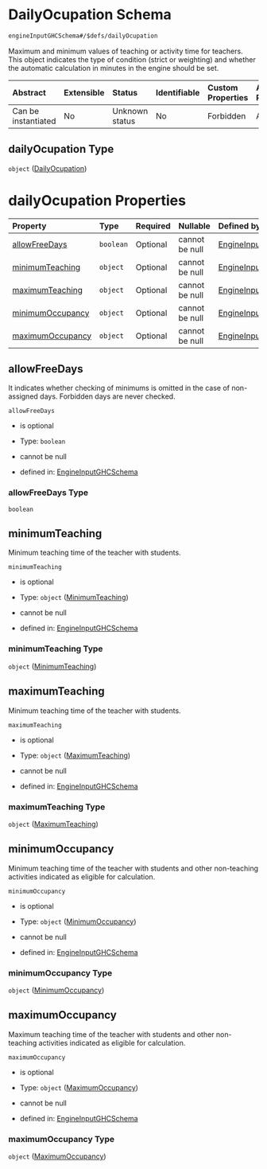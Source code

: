 # DailyOcupation Schema

```txt
engineInputGHCSchema#/$defs/dailyOcupation
```

Maximum and minimum values of teaching or activity time for teachers. This object indicates the type of condition (strict or weighting) and whether the automatic calculation in minutes in the engine should be set.

| Abstract            | Extensible | Status         | Identifiable | Custom Properties | Additional Properties | Access Restrictions | Defined In                                                        |
| :------------------ | :--------- | :------------- | :----------- | :---------------- | :-------------------- | :------------------ | :---------------------------------------------------------------- |
| Can be instantiated | No         | Unknown status | No           | Forbidden         | Allowed               | none                | [ghc.schema.json*](../out/ghc.schema.json "open original schema") |

## dailyOcupation Type

`object` ([DailyOcupation](ghc-defs-dailyocupation.md))

# dailyOcupation Properties

| Property                              | Type      | Required | Nullable       | Defined by                                                                                                                                              |
| :------------------------------------ | :-------- | :------- | :------------- | :------------------------------------------------------------------------------------------------------------------------------------------------------ |
| [allowFreeDays](#allowfreedays)       | `boolean` | Optional | cannot be null | [EngineInputGHCSchema](ghc-defs-dailyocupation-properties-allowfreedays.md "engineInputGHCSchema#/$defs/dailyOcupation/properties/allowFreeDays")       |
| [minimumTeaching](#minimumteaching)   | `object`  | Optional | cannot be null | [EngineInputGHCSchema](ghc-defs-dailyocupation-properties-minimumteaching.md "engineInputGHCSchema#/$defs/dailyOcupation/properties/minimumTeaching")   |
| [maximumTeaching](#maximumteaching)   | `object`  | Optional | cannot be null | [EngineInputGHCSchema](ghc-defs-dailyocupation-properties-maximumteaching.md "engineInputGHCSchema#/$defs/dailyOcupation/properties/maximumTeaching")   |
| [minimumOccupancy](#minimumoccupancy) | `object`  | Optional | cannot be null | [EngineInputGHCSchema](ghc-defs-dailyocupation-properties-minimumoccupancy.md "engineInputGHCSchema#/$defs/dailyOcupation/properties/minimumOccupancy") |
| [maximumOccupancy](#maximumoccupancy) | `object`  | Optional | cannot be null | [EngineInputGHCSchema](ghc-defs-dailyocupation-properties-maximumoccupancy.md "engineInputGHCSchema#/$defs/dailyOcupation/properties/maximumOccupancy") |

## allowFreeDays

It indicates whether checking of minimums is omitted in the case of non-assigned days. Forbidden days are never checked.

`allowFreeDays`

*   is optional

*   Type: `boolean`

*   cannot be null

*   defined in: [EngineInputGHCSchema](ghc-defs-dailyocupation-properties-allowfreedays.md "engineInputGHCSchema#/$defs/dailyOcupation/properties/allowFreeDays")

### allowFreeDays Type

`boolean`

## minimumTeaching

Minimum teaching time of the teacher with students.

`minimumTeaching`

*   is optional

*   Type: `object` ([MinimumTeaching](ghc-defs-dailyocupation-properties-minimumteaching.md))

*   cannot be null

*   defined in: [EngineInputGHCSchema](ghc-defs-dailyocupation-properties-minimumteaching.md "engineInputGHCSchema#/$defs/dailyOcupation/properties/minimumTeaching")

### minimumTeaching Type

`object` ([MinimumTeaching](ghc-defs-dailyocupation-properties-minimumteaching.md))

## maximumTeaching

Minimum teaching time of the teacher with students.

`maximumTeaching`

*   is optional

*   Type: `object` ([MaximumTeaching](ghc-defs-dailyocupation-properties-maximumteaching.md))

*   cannot be null

*   defined in: [EngineInputGHCSchema](ghc-defs-dailyocupation-properties-maximumteaching.md "engineInputGHCSchema#/$defs/dailyOcupation/properties/maximumTeaching")

### maximumTeaching Type

`object` ([MaximumTeaching](ghc-defs-dailyocupation-properties-maximumteaching.md))

## minimumOccupancy

Minimum teaching time of the teacher with students and other non-teaching activities indicated as eligible for calculation.

`minimumOccupancy`

*   is optional

*   Type: `object` ([MinimumOccupancy](ghc-defs-dailyocupation-properties-minimumoccupancy.md))

*   cannot be null

*   defined in: [EngineInputGHCSchema](ghc-defs-dailyocupation-properties-minimumoccupancy.md "engineInputGHCSchema#/$defs/dailyOcupation/properties/minimumOccupancy")

### minimumOccupancy Type

`object` ([MinimumOccupancy](ghc-defs-dailyocupation-properties-minimumoccupancy.md))

## maximumOccupancy

Maximum teaching time of the teacher with students and other non-teaching activities indicated as eligible for calculation.

`maximumOccupancy`

*   is optional

*   Type: `object` ([MaximumOccupancy](ghc-defs-dailyocupation-properties-maximumoccupancy.md))

*   cannot be null

*   defined in: [EngineInputGHCSchema](ghc-defs-dailyocupation-properties-maximumoccupancy.md "engineInputGHCSchema#/$defs/dailyOcupation/properties/maximumOccupancy")

### maximumOccupancy Type

`object` ([MaximumOccupancy](ghc-defs-dailyocupation-properties-maximumoccupancy.md))
